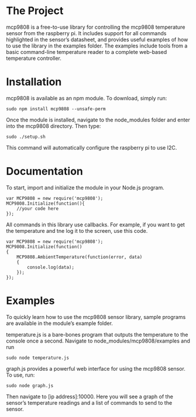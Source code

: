 # The Project
mcp9808 is a free-to-use library for controlling the mcp9808 temperature sensor from the raspberry pi. It includes support for all commands highlighted in the sensor’s datasheet, and provides useful examples of how to use the library in the examples folder. The examples include tools from a basic command-line temperature reader to a complete web-based temperature controller. 

# Installation

mcp9808 is available as an npm module. To download, simply run:  

	sudo npm install mcp9808 --unsafe-perm

Once the module is installed, navigate to the node_modules folder and enter into the mcp9808 directory. Then type: 

	sudo ./setup.sh

This command will automatically configure the raspberry pi to use I2C.

# Documentation

To start, import and initialize the module in your Node.js program.

	var MCP9808 = new require('mcp9808');
	MCP9808.Initialize(function(){
		//your code here
	});

All commands in this library use callbacks. For example, if you want to get the temperature and tne log it to the screen, use this code.

	var MCP9808 = new require('mcp9808');
	MCP9808.Initialize(function()
	{
		MCP9808.AmbientTemperature(function(error, data)
		{
			console.log(data);
		});
	});

# Examples

To quickly learn how to use the mcp9808 sensor library, sample programs are available in the module’s example folder.

temperature.js is a bare-bones program that outputs the temperature to the console once a second. Navigate to node_modules/mcp9808/examples and run

	sudo node temperature.js

graph.js provides a powerful web interface for using the mcp9808 sensor. To use, run:

	sudo node graph.js

Then navigate to [ip address]:10000. Here you will see a graph of the sensor’s temperature readings and a list of commands to send to the sensor.